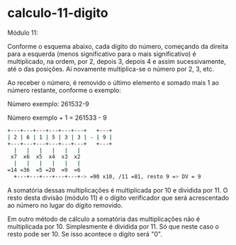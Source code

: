 # calculo-11-digito



Módulo 11:

Conforme o esquema abaixo, cada dígito do número, começando da direita para a esquerda (menos significativo para o mais significativo) é multiplicado, na ordem, por 2, depois 3, depois 4 e assim sucessivamente, até o das posições. Aí novamente multiplica-se o número por 2, 3, etc.

Ao receber o número, é removido o último elemento e somado mais 1 ao número restante, conforme o exemplo:

Número exemplo: 261532-9

Número exemplo + 1 = 261533 - 9
```sh
+---+---+---+---+---+---+   +---+
| 2 | 6 | 1 | 5 | 3 | 3 | - | 9 |
+---+---+---+---+---+---+   +---+
  |   |   |   |   |   |
 x7  x6  x5  x4  x3  x2
  |   |   |   |   |   |
=14 =36  =5 =20  =9  =6
  +---+---+---+---+---+-> =90 x10, /11 =81, resto 9 => DV = 9
  ```
 
A somatória dessas multiplicações é multiplicada por 10 e dividida por 11. O resto desta divisão (módulo 11) é o dígito verificador que será acrescentado ao número no lugar do dígito removido.

Em outro método de cálculo a somatória das multiplicações não é multiplicada por 10. Simplesmente é dividida por 11. Só que neste caso o resto pode ser 10. Se isso acontece o dígito será "0".
